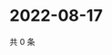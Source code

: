 # 2022-08-17

共 0 条

<!-- BEGIN WEIBO -->
<!-- 最后更新时间 Wed Aug 17 2022 15:01:26 GMT+0800 (China Standard Time) -->

<!-- END WEIBO -->
